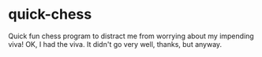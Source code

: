 # quick-chess
Quick fun chess program to distract me from worrying about my impending viva!
OK, I had the viva. It didn't go very well, thanks, but anyway.


